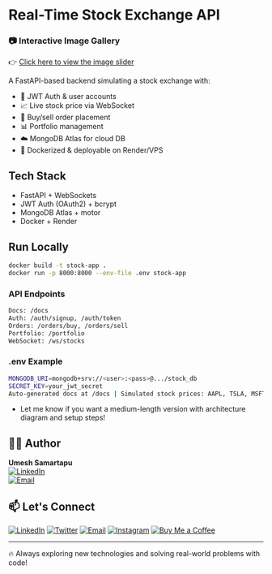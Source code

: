 # Real-Time Stock Exchange API

### 📷 Interactive Image Gallery

👉 [Click here to view the image slider](https://umeshsamartapu.github.io/GH_PG/)

A FastAPI-based backend simulating a stock exchange with:

- 🔐 JWT Auth & user accounts  
- 📈 Live stock price via WebSocket  
- 🛒 Buy/sell order placement  
- 📊 Portfolio management  
- ☁️ MongoDB Atlas for cloud DB  
- 🐳 Dockerized & deployable on Render/VPS  

## Tech Stack

- FastAPI + WebSockets  
- JWT Auth (OAuth2) + bcrypt  
- MongoDB Atlas + motor  
- Docker + Render  

## Run Locally

```bash
docker build -t stock-app .
docker run -p 8000:8000 --env-file .env stock-app
```
### API Endpoints
```bash
Docs: /docs
Auth: /auth/signup, /auth/token
Orders: /orders/buy, /orders/sell
Portfolio: /portfolio
WebSocket: /ws/stocks
```

### .env Example
```bash
MONGODB_URI=mongodb+srv://<user>:<pass>@.../stock_db
SECRET_KEY=your_jwt_secret
Auto-generated docs at /docs | Simulated stock prices: AAPL, TSLA, MSFT
```

- Let me know if you want a medium-length version with architecture diagram and setup steps!


## 👨‍💻 Author

**Umesh Samartapu**  
[![LinkedIn](https://img.shields.io/badge/-LinkedIn-0077B5?style=flat-square&logo=linkedin&logoColor=white)](https://www.linkedin.com/in/umeshsamartapu/)  
[![Email](https://img.shields.io/badge/-Email-D14836?style=flat-square&logo=gmail&logoColor=white)](mailto:umeshsamartapu@gmail.com)

## 📫 Let's Connect

[![LinkedIn](https://img.shields.io/badge/-LinkedIn-0077B5?style=flat-square&logo=linkedin&logoColor=white)](https://www.linkedin.com/in/umeshsamartapu/)
[![Twitter](https://img.shields.io/badge/-Twitter-1DA1F2?style=flat-square&logo=twitter&logoColor=white)](https://x.com/umeshsamartapu)
[![Email](https://img.shields.io/badge/-Email-D14836?style=flat-square&logo=gmail&logoColor=white)](mailto:umeshsamartapu@gmail.com)
[![Instagram](https://img.shields.io/badge/-Instagram-E4405F?style=flat-square&logo=instagram&logoColor=white)](https://www.instagram.com/umeshsamartapu/)
[![Buy Me a Coffee](https://img.shields.io/badge/-Buy%20Me%20a%20Coffee-FBAD19?style=flat-square&logo=buymeacoffee&logoColor=black)](https://www.buymeacoffee.com/umeshsamartapu)

---

🔥 Always exploring new technologies and solving real-world problems with code!



